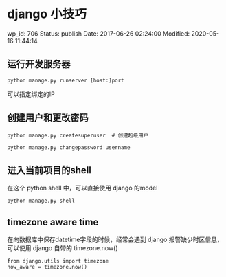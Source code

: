# django 小技巧


wp_id: 706
Status: publish
Date: 2017-06-26 02:24:00
Modified: 2020-05-16 11:44:14


## 运行开发服务器

```
python manage.py runserver [host:]port
```

可以指定绑定的IP

## 创建用户和更改密码

```
python manage.py createsuperuser  # 创建超级用户
```

```
python manage.py changepassword username
```

## 进入当前项目的shell

在这个 python shell 中，可以直接使用 django 的model

```
python manage.py shell
```


## timezone aware time

在向数据库中保存datetime字段的时候，经常会遇到 django 报警缺少时区信息，可以使用 django 自带的 timezone.now()

```
from django.utils import timezone
now_aware = timezone.now()
```